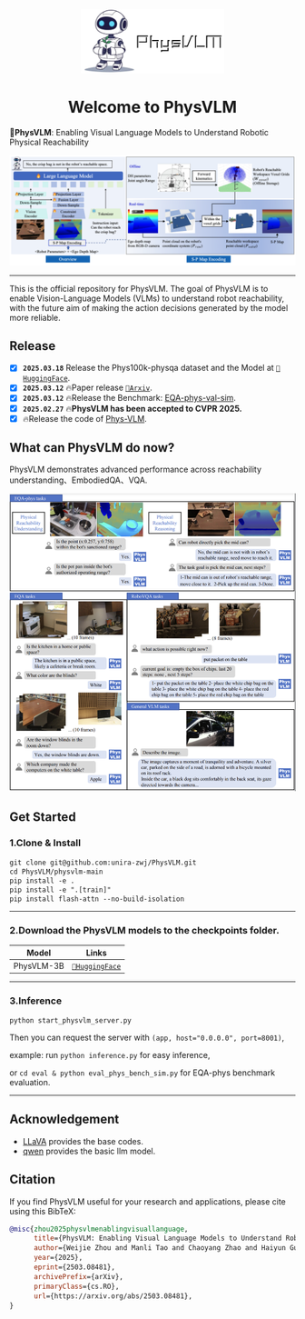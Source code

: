 

<div align=center> <img src="./assert/logo.png" width=50%></div>

<div align="center">

# Welcome to PhysVLM

</div>

📖**PhysVLM**: Enabling Visual Language Models to Understand Robotic Physical Reachability 

![](assert/framework.png)

---

This is the official repository for PhysVLM. The goal of PhysVLM is to enable Vision-Language Models (VLMs) to understand robot reachability, with the future aim of making the action decisions generated by the model more reliable.

## Release

- [x] **`2025.03.18`** Release the Phys100k-physqa dataset and the Model at [`🤗HuggingFace`](https://huggingface.co/JettZhou/PhysVLM-Qwen2.5-3B).
- [x] **`2025.03.12`** 🔥Paper release [`📕Arxiv`](https://arxiv.org/abs/2503.08481).
- [x] **`2025.03.12`** 🔥Release the Benchmark: [EQA-phys-val-sim](EQA-phys-simulator/README.md).
- [x] **`2025.02.27`** 🔥**PhysVLM has been accepted to CVPR 2025.**
- [x] 🔥Release the code of [Phys-VLM](physvlm-main/README.md).

## What can PhysVLM do now?
PhysVLM demonstrates advanced performance across reachability understanding、EmbodiedQA、VQA.

![](assert/tasks.png)

## Get Started

### 1.Clone & Install

```shell
git clone git@github.com:unira-zwj/PhysVLM.git
cd PhysVLM/physvlm-main
pip install -e .
pip install -e ".[train]"
pip install flash-attn --no-build-isolation
```

---


### 2.Download the PhysVLM models to the checkpoints folder.

| Model                              | Links                                  |
|---------                           |---------------------------------------|
| PhysVLM-3B                | [`🤗HuggingFace`](https://huggingface.co/JettZhou/PhysVLM-Qwen2.5-3B)    |
---


### 3.Inference

```shell
python start_physvlm_server.py
```

Then you can request the server with `(app, host="0.0.0.0", port=8001)`, 

example: run `python inference.py` for easy inference, 

or `cd eval & python eval_phys_bench_sim.py` for EQA-phys benchmark evaluation.

---

## Acknowledgement

- [LLaVA](https://github.com/haotian-liu/LLaVA/tree/main) provides the base codes.
- [qwen](https://github.com/QwenLM/Qwen2.5) provides the basic llm model.

## Citation
If you find PhysVLM useful for your research and applications, please cite using this BibTeX:
```bibtex
@misc{zhou2025physvlmenablingvisuallanguage,
      title={PhysVLM: Enabling Visual Language Models to Understand Robotic Physical Reachability}, 
      author={Weijie Zhou and Manli Tao and Chaoyang Zhao and Haiyun Guo and Honghui Dong and Ming Tang and Jinqiao Wang},
      year={2025},
      eprint={2503.08481},
      archivePrefix={arXiv},
      primaryClass={cs.RO},
      url={https://arxiv.org/abs/2503.08481}, 
}
